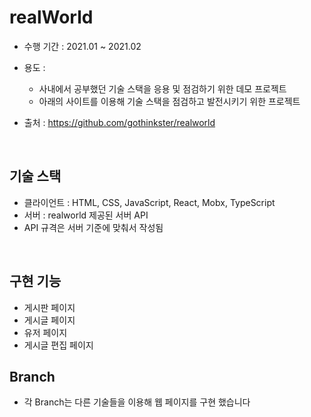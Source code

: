 # realWorld

* 수행 기간 : 2021.01 ~ 2021.02

* 용도 :
  * 사내에서 공부했던 기술 스택을 응용 및 점검하기 위한 데모 프로젝트
  * 아래의 사이트를 이용해 기술 스택을 점검하고 발전시키기 위한 프로젝트
* 출처 : https://github.com/gothinkster/realworld

<br/>

## 기술 스택

* 클라이언트 : HTML, CSS, JavaScript, React, Mobx, TypeScript
* 서버 : realworld 제공된 서버 API
* API 규격은 서버 기준에 맞춰서 작성됨

<br/>

## 구현 기능

* 게시판 페이지
* 게시글 페이지
* 유저 페이지
* 게시글 편집 페이지

## Branch

* 각 Branch는 다른 기술들을 이용해 웹 페이지를 구현 했습니다
